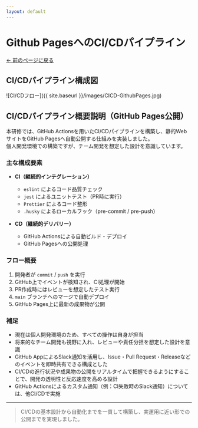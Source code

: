 ```yaml
---
layout: default
---
```


# Github PagesへのCI/CDパイプライン

[← 前のページに戻る](/index.html)

## CI/CDパイプライン構成図

![CI/CDフロー]({{ site.baseurl }}/images/CICD-GithubPages.jpg)

## CI/CDパイプライン概要説明（GitHub Pages公開）

本研修では、GitHub Actionsを用いたCI/CDパイプラインを構築し、静的WebサイトをGitHub Pagesへ自動公開する仕組みを実装しました。  
個人開発環境での構築ですが、チーム開発を想定した設計を意識しています。

### 主な構成要素

- **CI（継続的インテグレーション）**
  - `eslint` によるコード品質チェック
  - `jest` によるユニットテスト（PR時に実行）
  - `Prettier` によるコード整形
  - `.husky` によるローカルフック（pre-commit / pre-push）

- **CD（継続的デリバリー）**
  - GitHub Actionsによる自動ビルド・デプロイ
  - GitHub Pagesへの公開処理

### フロー概要

1. 開発者が `commit` / `push` を実行
2. GitHub上でイベントが検知され、CI処理が開始
3. PR作成時にはレビューを想定したテスト実行
4. `main` ブランチへのマージで自動デプロイ
5. GitHub Pages上に最新の成果物が公開

### 補足

- 現在は個人開発環境のため、すべての操作は自身が担当
- 将来的なチーム開発も視野に入れ、レビューや責任分担を想定した設計を意識
- GitHub AppによるSlack通知を活用し、Issue・Pull Request・Releaseなどのイベントを即時共有できる構成とした
- CI/CDの進行状況や成果物の公開をリアルタイムで把握できるようにすることで、開発の透明性と反応速度を高める設計
- GitHub Actionsによるカスタム通知（例：CI失敗時のSlack通知）については、他CI/CDで実施

---

> CI/CDの基本設計から自動化までを一貫して構築し、実運用に近い形での公開までを実現しました。
